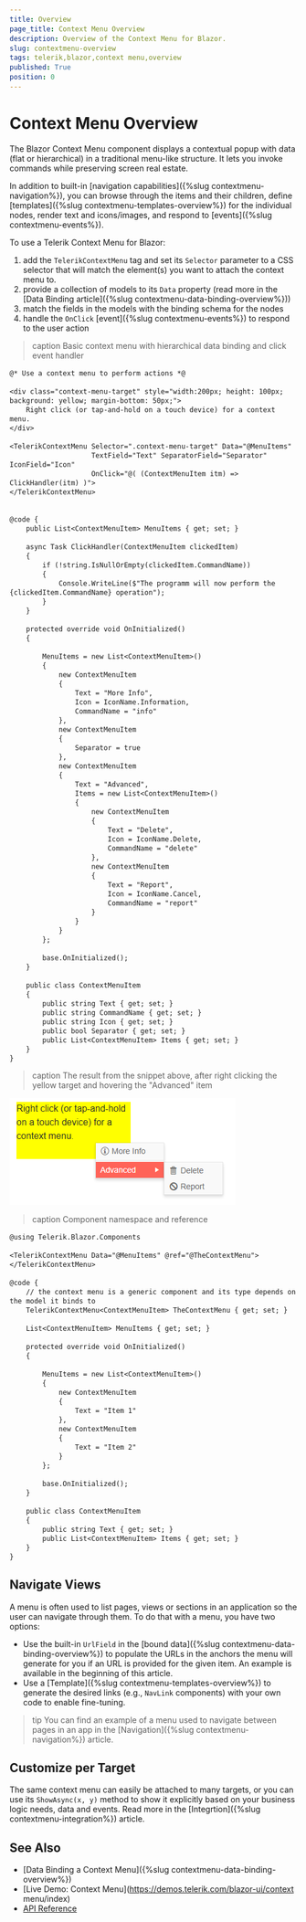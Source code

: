 ```yaml
---
title: Overview
page_title: Context Menu Overview
description: Overview of the Context Menu for Blazor.
slug: contextmenu-overview
tags: telerik,blazor,context menu,overview
published: True
position: 0
---
```


# Context Menu Overview

The Blazor Context Menu component displays a contextual popup with data (flat or hierarchical) in a traditional menu-like structure. It lets you invoke commands while preserving screen real estate.

In addition to built-in [navigation capabilities]({%slug contextmenu-navigation%}), you can browse through the items and their children, define [templates]({%slug contextmenu-templates-overview%}) for the individual nodes, render text and icons/images, and respond to [events]({%slug contextmenu-events%}).

To use a Telerik Context Menu for Blazor:

1. add the `TelerikContextMenu` tag and set its `Selector` parameter to a CSS selector that will match the element(s) you want to attach the context menu to.
1. provide a collection of models to its `Data` property (read more in the [Data Binding article]({%slug contextmenu-data-binding-overview%}))
1. match the fields in the models with the binding schema for the nodes
1. handle the `OnClick` [event]({%slug contextmenu-events%}) to respond to the user action

>caption Basic context menu with hierarchical data binding and click event handler

````CSHTML
@* Use a context menu to perform actions *@

<div class="context-menu-target" style="width:200px; height: 100px; background: yellow; margin-bottom: 50px;">
    Right click (or tap-and-hold on a touch device) for a context menu.
</div>

<TelerikContextMenu Selector=".context-menu-target" Data="@MenuItems"
                    TextField="Text" SeparatorField="Separator" IconField="Icon"
                    OnClick="@( (ContextMenuItem itm) => ClickHandler(itm) )">
</TelerikContextMenu>


@code {
    public List<ContextMenuItem> MenuItems { get; set; }

    async Task ClickHandler(ContextMenuItem clickedItem)
    {
        if (!string.IsNullOrEmpty(clickedItem.CommandName))
        {
            Console.WriteLine($"The programm will now perform the {clickedItem.CommandName} operation");
        }
    }

    protected override void OnInitialized()
    {

        MenuItems = new List<ContextMenuItem>()
        {
            new ContextMenuItem
            {
                Text = "More Info",
                Icon = IconName.Information,
                CommandName = "info"
            },
            new ContextMenuItem
            {
                Separator = true
            },
            new ContextMenuItem
            {
                Text = "Advanced",
                Items = new List<ContextMenuItem>()
                {
                    new ContextMenuItem
                    {
                        Text = "Delete",
                        Icon = IconName.Delete,
                        CommandName = "delete"
                    },
                    new ContextMenuItem
                    {
                        Text = "Report",
                        Icon = IconName.Cancel,
                        CommandName = "report"
                    }
                }
            }
        };

        base.OnInitialized();
    }

    public class ContextMenuItem
    {
        public string Text { get; set; }
        public string CommandName { get; set; }
        public string Icon { get; set; }
        public bool Separator { get; set; }
        public List<ContextMenuItem> Items { get; set; }
    }
}
````

>caption The result from the snippet above, after right clicking the yellow target and hovering the "Advanced" item

![](images/context-menu-overview.png)

>caption Component namespace and reference

````CSHTML
@using Telerik.Blazor.Components

<TelerikContextMenu Data="@MenuItems" @ref="@TheContextMenu">
</TelerikContextMenu>

@code {
    // the context menu is a generic component and its type depends on the model it binds to
    TelerikContextMenu<ContextMenuItem> TheContextMenu { get; set; }

    List<ContextMenuItem> MenuItems { get; set; }

    protected override void OnInitialized()
    {

        MenuItems = new List<ContextMenuItem>()
        {
            new ContextMenuItem
            {
                Text = "Item 1"
            },
            new ContextMenuItem
            {
                Text = "Item 2"
            }
        };

        base.OnInitialized();
    }

    public class ContextMenuItem
    {
        public string Text { get; set; }
        public List<ContextMenuItem> Items { get; set; }
    }
}
````


## Navigate Views

A menu is often used to list pages, views or sections in an application so the user can navigate through them. To do that with a menu, you have two options:

* Use the built-in `UrlField` in the [bound data]({%slug contextmenu-data-binding-overview%}) to populate the URLs in the anchors the menu will generate for you if an URL is provided for the given item. An example is available in the beginning of this article.
* Use a [Template]({%slug contextmenu-templates-overview%}) to generate the desired links (e.g., `NavLink` components) with your own code to enable fine-tuning.

>tip You can find an example of a menu used to navigate between pages in an app in the [Navigation]({%slug contextmenu-navigation%}) article.


## Customize per Target

The same context menu can easily be attached to many targets, or you can use its `ShowAsync(x, y)` method to show it explicitly based on your business logic needs, data and events. Read more in the [Integrtion]({%slug contextmenu-integration%}) article.


## See Also

  * [Data Binding a Context Menu]({%slug contextmenu-data-binding-overview%})
  * [Live Demo: Context Menu](https://demos.telerik.com/blazor-ui/context menu/index)
  * [API Reference](https://docs.telerik.com/blazor-ui/api/Telerik.Blazor.Components.TelerikContextMenu-1)


